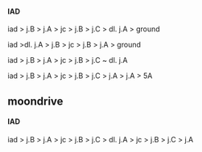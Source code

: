 #### IAD

iad > j.B > j.A > jc > j.B > j.C > dl. j.A > ground

iad >dl. j.A > j.B > jc > j.B > j.A > ground

iad > j.B >  j.A > jc > j.B > j.C ~ dl. j.A

iad > j.B >  j.A > jc > j.B > j.C > j.A > j.A > 5A

## moondrive

#### IAD

iad > j.B >  j.A > jc > j.B > j.C > dl. j.A > jc > j.B > j.C > j.A 




